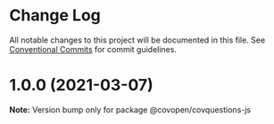 # Change Log

All notable changes to this project will be documented in this file.
See [Conventional Commits](https://conventionalcommits.org) for commit guidelines.

# 1.0.0 (2021-03-07)

**Note:** Version bump only for package @covopen/covquestions-js
